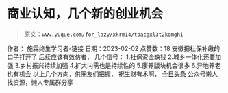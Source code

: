 # 商业认知，几个新的创业机会

> 原文：[`www.yuque.com/for_lazy/xkrm14/tbacgxl3t2komghi`](https://www.yuque.com/for_lazy/xkrm14/tbacgxl3t2komghi)

<ne-p id="u292e47b5" data-lake-id="u292e47b5"><ne-text id="u0471fd7e">作者： 施霖终生学习者-链接</ne-text></ne-p> <ne-p id="uf371207b" data-lake-id="uf371207b"><ne-text id="u06d7fd74">日期：2023-02-02</ne-text></ne-p> <ne-p id="ub5a3fb28" data-lake-id="ub5a3fb28"><ne-text id="u5001cc31">点赞数：</ne-text><ne-text id="ufe5cac61" ne-bold="true">18</ne-text></ne-p> <ne-hole id="uf4f6b2aa" data-lake-id="uf4f6b2aa"><ne-card data-card-name="hr" data-card-type="block" id="leRgF" data-event-boundary="card"><ne-p id="u4250644b" data-lake-id="u4250644b"><ne-text id="u02efdb7b">安徽把社保补缴的口子打开了 后续应该有效仿者， 几个信号： 1.社保资金缺钱 2.城乡一体化还要加强 3.乡村振兴持续加强 4.扩大内需也是持续性的</ne-text> <ne-text id="ub7649cf5">5.康养版块机会很多 6.异地养老也有机会 以上几个方向，供圈友们把握， 祝生财有术啊，</ne-text> [<ne-text id="ub8867cba">今日头条</ne-text>](https://m.toutiao.com/article/7191751666474172980/?app=news_article_lite%C3%97tamp=1674546820&use_new_style=1&req_id=20230124155339BE964A28F3C33E22A4E5&group_id=7191751666474172980&share_token=a99290d1-42ab-4322-8131-503ab0b5f475)</ne-p> <ne-hole id="uc8972cbc" data-lake-id="uc8972cbc"><ne-card data-card-name="hr" data-card-type="block" id="bLW4L" data-event-boundary="card"><ne-p id="ud4d0e98b" data-lake-id="ud4d0e98b"><ne-text id="u0d36bd9c">公众号懒人找资源，懒人专属群分享</ne-text></ne-p></ne-card></ne-hole></ne-card></ne-hole>